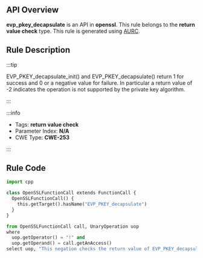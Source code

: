 ---
---


## API Overview
**evp_pkey_decapsulate** is an API in **openssl**. This rule belongs to the **return value check** type. This rule is generated using [AURC](../../tools/AURC).
## Rule Description

:::tip

EVP_PKEY_decapsulate_init() and EVP_PKEY_decapsulate() return 1 for success and 0 or a negative value for failure. In particular a return value of -2 indicates the operation is not supported by the private key algorithm.

:::

:::info

- Tags: **return value check**
- Parameter Index: **N/A**
- CWE Type: **CWE-253**

:::

## Rule Code
```python
import cpp

class OpenSSLFunctionCall extends FunctionCall {
  OpenSSLFunctionCall() {
    this.getTarget().hasName("EVP_PKEY_decapsulate")
  }
}

from OpenSSLFunctionCall call, UnaryOperation uop
where
  uop.getOperator() = "!" and
  uop.getOperand() = call.getAnAccess()
select uop, "This negation checks the return value of EVP_PKEY_decapsulate."
```